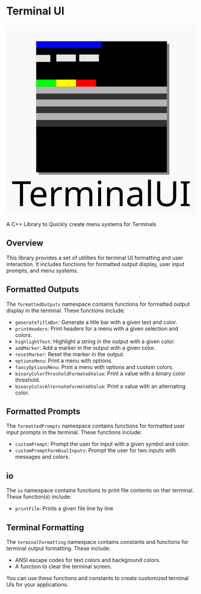 # Terminal UI

![Logo](./src/docs/Logo.svg)

A C++ Library to Quickly create menu systems for Terminals

## Overview

This library provides a set of utilities for terminal UI formatting and user interaction. It includes functions for formatted output display, user input prompts, and menu systems.

## Formatted Outputs

The `formattedOutputs` namespace contains functions for formatted output display in the terminal. These functions include:

* `generateTitleBar`: Generate a title bar with a given text and color.
* `printHeaders`: Print headers for a menu with a given selection and colors.
* `highlightText`: Highlight a string in the output with a given color.
* `addMarker`: Add a marker in the output with a given color.
* `resetMarker`: Reset the marker in the output.
* `optionsMenu`: Print a menu with options.
* `fancyOptionsMenu`: Print a menu with options and custom colors.
* `binaryColorThresholdFormatedValue`: Print a value with a binary color threshold.
* `binaryColorAlternateFormatedValue`: Print a value with an alternating color.

## Formatted Prompts

The `formattedPrompts` namespace contains functions for formatted user input prompts in the terminal. These functions include:

* `customPrompt`: Prompt the user for input with a given symbol and color.
* `customPromptFormDualInputs`: Prompt the user for two inputs with messages and colors.

## io

The `io` namespace contains functions to print file contents on ther terminal. These function(s) include:

* `printFile`: Prints a given file line by line

## Terminal Formatting

The `terminalFormatting` namespace contains constants and functions for terminal output formatting. These include:

* ANSI escape codes for text colors and background colors.
* A function to clear the terminal screen.

You can use these functions and constants to create customized terminal UIs for your applications.